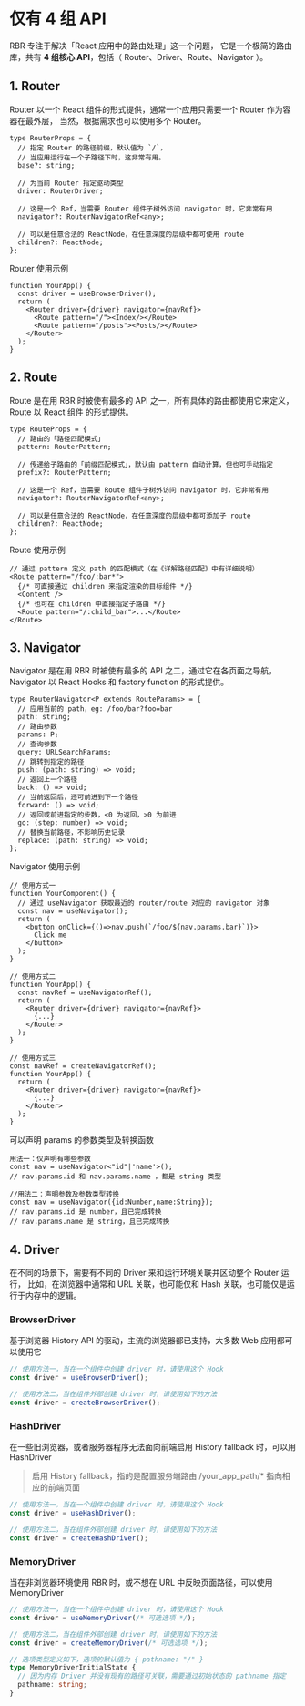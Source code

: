 # 仅有 4 组 API

RBR 专注于解决「React 应用中的路由处理」这一个问题，
它是一个极简的路由库，共有 **4 组核心 API**，包括（ Router、Driver、Route、Navigator ）。

## 1. Router

Router 以一个 React 组件的形式提供，通常一个应用只需要一个 Router 作为容器在最外层，
当然，根据需求也可以使用多个 Router。

```tsx
type RouterProps = {
  // 指定 Router 的路径前缀，默认值为 `/`，
  // 当应用运行在一个子路径下时，这非常有用。
  base?: string;

  // 为当前 Router 指定驱动类型
  driver: RouterDriver;

  // 这是一个 Ref，当需要 Router 组件子树外访问 navigator 时，它非常有用
  navigator?: RouterNavigatorRef<any>;

  // 可以是任意合法的 ReactNode，在任意深度的层级中都可使用 route
  children?: ReactNode;
};
```

Router 使用示例

```tsx
function YourApp() {
  const driver = useBrowserDriver(); 
  return (
    <Router driver={driver} navigator={navRef}>
      <Route pattern="/"><Index/></Route>
      <Route pattern="/posts"><Posts/></Route>
    </Router>
  );
}
```

## 2. Route

Route 是在用 RBR 时被使有最多的 API 之一，所有具体的路由都使用它来定义，Route 以 React 组件
的形式提供。

```tsx
type RouteProps = {
  // 路由的「路径匹配模式」
  pattern: RouterPattern;

  // 传递给子路由的「前缀匹配模式」，默认由 pattern 自动计算，但也可手动指定
  prefix?: RouterPattern;

  // 这是一个 Ref，当需要 Route 组件子树外访问 navigator 时，它非常有用
  navigator?: RouterNavigatorRef<any>;

  // 可以是任意合法的 ReactNode，在任意深度的层级中都可添加子 route
  children?: ReactNode;
};
```

Route 使用示例

```tsx
// 通过 pattern 定义 path 的匹配模式（在《详解路径匹配》中有详细说明）
<Route pattern="/foo/:bar*">
  {/* 可直接通过 children 来指定渲染的目标组件 */}
  <Content />
  {/* 也可在 children 中直接指定子路由 */}
  <Route pattern="/:child_bar">...</Route>
</Route>
```

## 3. Navigator

Navigator 是在用 RBR 时被使有最多的 API 之二，通过它在各页面之导航，
Navigator 以 React Hooks 和 factory function 的形式提供。

```tsx
type RouterNavigator<P extends RouteParams> = {
  // 应用当前的 path，eg: /foo/bar?foo=bar
  path: string;
  // 路由参数
  params: P;
  // 查询参数
  query: URLSearchParams;
  // 跳转到指定的路径
  push: (path: string) => void;
  // 返回上一个路径
  back: () => void;
  // 当前返回后，还可前进到下一个路径
  forward: () => void;
  // 返回或前进指定的步数，<0 为返回，>0 为前进
  go: (step: number) => void;
  // 替换当前路径，不影响历史记录
  replace: (path: string) => void;
};
```

Navigator 使用示例

```tsx
// 使用方式一
function YourComponent() {
  // 通过 useNavigator 获取最近的 router/route 对应的 navigator 对象
  const nav = useNavigator();
  return (
    <button onClick={()=>nav.push(`/foo/${nav.params.bar}`)}>
      Click me
    </button>
  );
}

// 使用方式二
function YourApp() {
  const navRef = useNavigatorRef();
  return (
    <Router driver={driver} navigator={navRef}>
      {...}
    </Router>
  );
}

// 使用方式三
const navRef = createNavigatorRef();
function YourApp() {
  return (
    <Router driver={driver} navigator={navRef}>
      {...}
    </Router>
  );
}
```

可以声明 params 的参数类型及转换函数

```
用法一：仅声明有哪些参数
const nav = useNavigator<"id"|'name'>();
// nav.params.id 和 nav.params.name ，都是 string 类型

//用法二：声明参数及参数类型转换
const nav = useNavigator({id:Number,name:String});
// nav.params.id 是 number，且已完成转换
// nav.params.name 是 string，且已完成转换
```

## 4. Driver

在不同的场景下，需要有不同的 Driver 来和运行环境关联并区动整个 Router 运行，
比如，在浏览器中通常和 URL 关联，也可能仅和 Hash 关联，也可能仅是运行于内存中的逻辑。

### BrowserDriver

基于浏览器 History API 的驱动，主流的浏览器都已支持，大多数 Web 应用都可以使用它

```ts
// 使用方法一，当在一个组件中创建 driver 时，请使用这个 Hook
const driver = useBrowserDriver();

// 使用方法二，当在组件外部创建 driver 时，请使用如下的方法
const driver = createBrowserDriver();
```

### HashDriver

在一些旧浏览器，或者服务器程序无法面向前端启用 History fallback 时，可以用 HashDriver
> 启用 History fallback，指的是配置服务端路由 /your_app_path/* 指向相应的前端页面

```ts
// 使用方法一，当在一个组件中创建 driver 时，请使用这个 Hook
const driver = useHashDriver();

// 使用方法二，当在组件外部创建 driver 时，请使用如下的方法
const driver = createHashDriver();
```

### MemoryDriver

当在非浏览器环境使用 RBR 时，或不想在 URL 中反映页面路径，可以使用 MemoryDriver

```ts
// 使用方法一，当在一个组件中创建 driver 时，请使用这个 Hook
const driver = useMemoryDriver(/* 可选选项 */);

// 使用方法二，当在组件外部创建 driver 时，请使用如下的方法
const driver = createMemoryDriver(/* 可选选项 */);

// 选项类型定义如下，选项的默认值为 { pathname: "/" }
type MemoryDriverInitialState {
  // 因为内存 Driver 并没有现有的路径可关联，需要通过初始状态的 pathname 指定
  pathname: string; 
}
```
